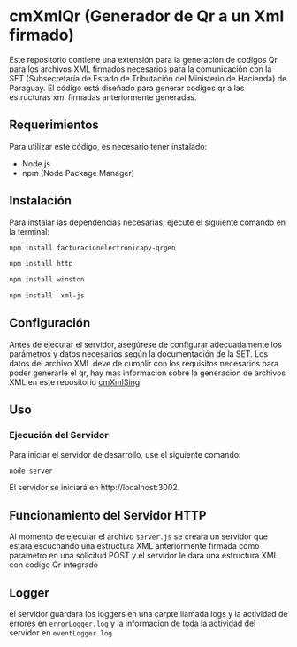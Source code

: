 # cmXmlQr (Generador de Qr a un Xml firmado)

Este repositorio contiene una extensión para la generacion de codigos Qr para los archivos XML firmados necesarios para la comunicación con la SET (Subsecretaría de Estado de Tributación del Ministerio de Hacienda) de Paraguay. El código está diseñado para generar codigos qr a las estructuras xml firmadas anteriormente generadas.

## Requerimientos

Para utilizar este código, es necesario tener instalado:

- Node.js
- npm (Node Package Manager)

## Instalación

Para instalar las dependencias necesarias, ejecute el siguiente comando en la terminal:

```bash
npm install facturacionelectronicapy-qrgen
```
```bash
npm install http
```
```bash
npm install winston 
```
```bash
npm install  xml-js
```

## Configuración

Antes de ejecutar el servidor, asegúrese de configurar adecuadamente los parámetros y datos necesarios según la documentación de la SET. Los datos del archivo XML deve de cumplir con los requisitos necesarios para poder generarle el qr, hay mas informacion sobre la generacion de archivos XML en este repositorio [cmXmlSing](https://github.com/PxSxtrxw/cmXmlSing).

## Uso

### Ejecución del Servidor

Para iniciar el servidor de desarrollo, use el siguiente comando:

```bash
node server
```
El servidor se iniciará en http://localhost:3002.

## Funcionamiento del Servidor HTTP
Al momento de ejecutar el archivo `server.js` se creara un servidor que estara escuchando una estructura XML anteriormente firmada como parametro en una solicitud POST y el servidor le dara una estructura XML con codigo Qr integrado

## Logger

el servidor guardara los loggers en una carpte llamada logs y la actividad de errores en `errorLogger.log` y la informacion de toda la actividad del servidor en `eventLogger.log`




